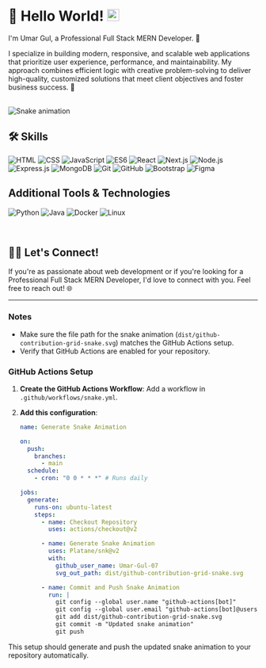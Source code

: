 <!--
- 👋 Hi, I’m @Umar-Gul-07
- 👀 I’m a Professional Full Stack MERN Developer.
- 📫 How to reach me: umargul692002@gmail.com
-->

<h1>
👋 Hello World! <img src="https://github.com/TheDudeThatCode/TheDudeThatCode/blob/master/Assets/Earth.gif" width="24px">
</h1>

I'm Umar Gul, a Professional Full Stack MERN Developer. 🎨

I specialize in building modern, responsive, and scalable web applications that prioritize user experience, performance, and maintainability. My approach combines efficient logic with creative problem-solving to deliver high-quality, customized solutions that meet client objectives and foster business success. 🚀

<br/>

<img src="https://raw.githubusercontent.com/Umar-Gul-07/Umar-Gul-07/main/dist/github-contribution-grid-snake.svg" alt="Snake animation" />

## 🛠 Skills

![HTML](https://img.shields.io/static/v1?message=HTML&logo=html5&label=&color=E34F26&logoColor=white&labelColor=&style=for-the-badge)
![CSS](https://img.shields.io/static/v1?message=CSS&logo=css3&label=&color=1572B6&logoColor=white&labelColor=&style=for-the-badge)
![JavaScript](https://img.shields.io/static/v1?message=JavaScript&logo=javascript&label=&color=F7DF1E&logoColor=black&labelColor=&style=for-the-badge)
![ES6](https://img.shields.io/static/v1?message=ES6&logo=javascript&label=&color=F7DF1E&logoColor=black&labelColor=&style=for-the-badge)
![React](https://img.shields.io/static/v1?message=React&logo=react&label=&color=20232A&logoColor=61DAFB&labelColor=&style=for-the-badge)
![Next.js](https://img.shields.io/static/v1?message=Next.js&logo=next.js&label=&color=000000&logoColor=white&labelColor=&style=for-the-badge)
![Node.js](https://img.shields.io/static/v1?message=Node.js&logo=node.js&label=&color=339933&logoColor=white&labelColor=&style=for-the-badge)
![Express.js](https://img.shields.io/static/v1?message=Express.js&logo=express&label=&color=000000&logoColor=white&labelColor=&style=for-the-badge)
![MongoDB](https://img.shields.io/static/v1?message=MongoDB&logo=mongodb&label=&color=47A248&logoColor=white&labelColor=&style=for-the-badge)
![Git](https://img.shields.io/static/v1?message=Git&logo=git&label=&color=E44C30&logoColor=white&labelColor=&style=for-the-badge)
![GitHub](https://img.shields.io/static/v1?message=GitHub&logo=github&label=&color=181717&logoColor=white&labelColor=&style=for-the-badge)
![Bootstrap](https://img.shields.io/static/v1?message=Bootstrap&logo=bootstrap&label=&color=563D7C&logoColor=white&labelColor=&style=for-the-badge)
![Figma](https://img.shields.io/static/v1?message=Figma&logo=figma&label=&color=F24E1E&logoColor=white&labelColor=&style=for-the-badge)

## Additional Tools & Technologies

![Python](https://img.shields.io/static/v1?message=Python&logo=python&label=&color=3776AB&logoColor=white&labelColor=&style=for-the-badge)
![Java](https://img.shields.io/static/v1?message=Java&logo=java&label=&color=007396&logoColor=white&labelColor=&style=for-the-badge)
![Docker](https://img.shields.io/static/v1?message=Docker&logo=docker&label=&color=2496ED&logoColor=white&labelColor=&style=for-the-badge)
![Linux](https://img.shields.io/badge/Linux-FCC624?style=for-the-badge&logo=linux&logoColor=black)

<br/>

## 🤝🏻 Let's Connect!

If you're as passionate about web development or if you're looking for a Professional Full Stack MERN Developer, I'd love to connect with you. Feel free to reach out! 🌐

---

### Notes

- Make sure the file path for the snake animation (`dist/github-contribution-grid-snake.svg`) matches the GitHub Actions setup.
- Verify that GitHub Actions are enabled for your repository.

### GitHub Actions Setup

1. **Create the GitHub Actions Workflow**: Add a workflow in `.github/workflows/snake.yml`.
2. **Add this configuration**:

    ```yaml
    name: Generate Snake Animation

    on:
      push:
        branches:
          - main
      schedule:
        - cron: "0 0 * * *" # Runs daily

    jobs:
      generate:
        runs-on: ubuntu-latest
        steps:
          - name: Checkout Repository
            uses: actions/checkout@v2

          - name: Generate Snake Animation
            uses: Platane/snk@v2
            with:
              github_user_name: Umar-Gul-07
              svg_out_path: dist/github-contribution-grid-snake.svg

          - name: Commit and Push Snake Animation
            run: |
              git config --global user.name "github-actions[bot]"
              git config --global user.email "github-actions[bot]@users.noreply.github.com"
              git add dist/github-contribution-grid-snake.svg
              git commit -m "Updated snake animation"
              git push
    ```

This setup should generate and push the updated snake animation to your repository automatically.
